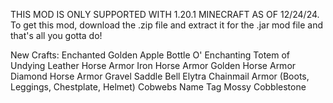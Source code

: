 THIS MOD IS ONLY SUPPORTED WITH 1.20.1 MINECRAFT AS OF 12/24/24. To get this mod, download the .zip file and extract it for the .jar mod file and that's all you gotta do!

New Crafts:
Enchanted Golden Apple
Bottle O' Enchanting
Totem of Undying
Leather Horse Armor
Iron Horse Armor
Golden Horse Armor
Diamond Horse Armor
Gravel
Saddle
Bell
Elytra
Chainmail Armor (Boots, Leggings, Chestplate, Helmet)
Cobwebs
Name Tag
Mossy Cobblestone
